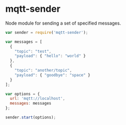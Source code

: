 # mqtt-sender

Node module for sending a set of specified messages.

```javascript
var sender = require('mqtt-sender');

var messages = [
  {
    "topic": "test",
    "payload": { "hello": "world" }
  },
  {
    "topic": "another/topic",
    "payload": { "goodbye": "space" }
  }
];

var options = {
  url: 'mqtt://localhost',
  messages: messages
};

sender.start(options);
```
